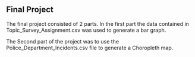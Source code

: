 ## Final Project
The final project consisted of 2 parts.
In the first part the data contained in Topic_Survey_Assignment.csv was used to generate a bar graph. 

The Second part of the project was to use the Police_Department_Incidents.csv file to generate a Choropleth map. 
